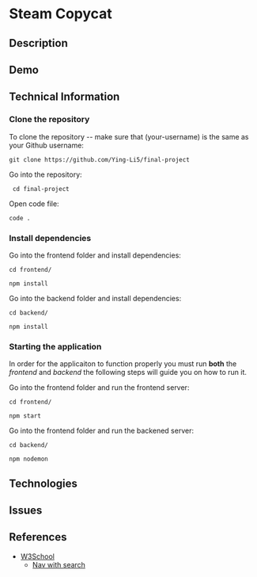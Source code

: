 # Steam Copycat

## Description

## Demo

## Technical Information

### Clone the repository

To clone the repository -- make sure that (your-username) is the same as your Github username:

 ```shell
git clone https://github.com/Ying-Li5/final-project
```

Go into the repository:

```shell
 cd final-project
```

Open code file:

```shell
code .
```

### Install dependencies

Go into the frontend folder and install dependencies:

```shell
cd frontend/

npm install
```

Go into the backend folder and install dependencies:

```shell
cd backend/

npm install
```

### Starting the application

In order for the applicaiton to function properly you must run **both** the _frontend_ and _backend_ the following steps will guide you on how to run it.

Go into the frontend folder and run the frontend server:

```shell
cd frontend/

npm start
```

Go into the frontend folder and run the backened server:

```shell
cd backend/

npm nodemon
```

## Technologies

## Issues

## References

* [W3School](https://www.w3schools.com/)
  * [Nav with search](https://www.w3schools.com/howto/howto_css_searchbar.asp)
